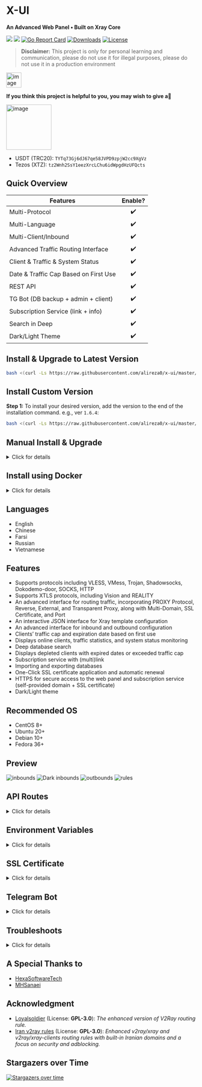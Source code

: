 # X-UI
**An Advanced Web Panel • Built on Xray Core**

![](https://img.shields.io/github/v/release/alireza0/x-ui.svg)
![](https://img.shields.io/docker/pulls/alireza7/x-ui.svg)
[![Go Report Card](https://goreportcard.com/badge/github.com/alireza0/x-ui)](https://goreportcard.com/report/github.com/alireza0/x-ui)
[![Downloads](https://img.shields.io/github/downloads/alireza0/x-ui/total.svg)](https://img.shields.io/github/downloads/alireza0/x-ui/total.svg)
[![License](https://img.shields.io/badge/license-GPL%20V3-blue.svg?longCache=true)](https://www.gnu.org/licenses/gpl-3.0.en.html)

> **Disclaimer:** This project is only for personal learning and communication, please do not use it for illegal purposes, please do not use it in a production environment

<img width="40" alt="image" src="https://github.com/shahin-io/x-ui/assets/115543613/9c0eb375-da7d-473b-b0af-52407f0f77eb">

**If you think this project is helpful to you, you may wish to give a**:star2:


<img width="120" alt="image" src="https://github.com/shahin-io/x-ui/assets/115543613/35d97be6-cc51-44a3-ae48-3b740928bd06">

- USDT (TRC20): `TYTq73Gj6dJ67qe58JVPD9zpjW2cc9XgVz`
- Tezos (XTZ):
`tz2Wnh2SsY1eezXrcLChu6idWpgdHzUFQcts`


## Quick Overview
| Features                               |      Enable?       |
| -------------------------------------- | :----------------: |
| Multi-Protocol                         | :heavy_check_mark: |
| Multi-Language                         | :heavy_check_mark: |
| Multi-Client/Inbound                   | :heavy_check_mark: |
| Advanced Traffic Routing Interface     | :heavy_check_mark: |
| Client & Traffic & System Status       | :heavy_check_mark: |
| Date & Traffic Cap Based on First Use  | :heavy_check_mark: |
| REST API                               | :heavy_check_mark: |
| TG Bot (DB backup + admin + client)     | :heavy_check_mark: |
| Subscription Service (link + info)     | :heavy_check_mark: |
| Search in Deep                         | :heavy_check_mark: |
| Dark/Light Theme                       | :heavy_check_mark: |

  
## Install & Upgrade to Latest Version

```sh
bash <(curl -Ls https://raw.githubusercontent.com/alireza0/x-ui/master/install.sh)
```

## Install Custom Version

**Step 1:** To install your desired version, add the version to the end of the installation command. e.g., ver `1.6.4`:

```sh
bash <(curl -Ls https://raw.githubusercontent.com/alireza0/x-ui/master/install.sh) 1.6.4
```

## Manual Install & Upgrade

<details>
  <summary>Click for details</summary>
  
### Usage

**Step 1:** First download the latest compressed package from https://github.com/alireza0/x-ui/releases, generally choose Architecture `amd64`

**Step 2:** Then upload the compressed package to the server's `/root/` directory and login to the server with user `root`

> If your server CPU architecture is not `amd64` replace it with the appropriate architecture

```sh
ARCH=$(uname -m)
[[ "${ARCH}" == "s390x" ]] && XUI_ARCH="s390x" || [[ "${ARCH}" == "aarch64" || "${ARCH}" == "arm64" ]] && XUI_ARCH="arm64" || XUI_ARCH="amd64"
cd /root/
rm x-ui/ /usr/local/x-ui/ /usr/bin/x-ui -rf
tar zxvf x-ui-linux-${XUI_ARCH}.tar.gz
chmod +x x-ui/x-ui x-ui/bin/xray-linux-* x-ui/x-ui.sh
cp x-ui/x-ui.sh /usr/bin/x-ui
cp -f x-ui/x-ui.service /etc/systemd/system/
mv x-ui/ /usr/local/
systemctl daemon-reload
systemctl enable x-ui
systemctl restart x-ui
```

</details>

## Install using Docker

<details>
   <summary>Click for details</summary>

### Usage

**Step 1:** Install Docker

```shell
curl -fsSL https://get.docker.com | sh
```

**Step 2:** Install X-UI

```shell
mkdir x-ui && cd x-ui
docker run -itd \
    -p 54321:54321 -p 443:443 -p 80:80 \
    -e XRAY_VMESS_AEAD_FORCED=false \
    -v $PWD/db/:/etc/x-ui/ \
    -v $PWD/cert/:/root/cert/ \
    --name x-ui --restart=unless-stopped \
    alireza7/x-ui:latest
```

> Build your own image

```shell
docker build -t x-ui
```

</details>

## Languages

- English
- Chinese
- Farsi
- Russian
- Vietnamese

## Features

- Supports protocols including VLESS, VMess, Trojan, Shadowsocks, Dokodemo-door, SOCKS, HTTP
- Supports XTLS protocols, including Vision and REALITY
- An advanced interface for routing traffic, incorporating PROXY Protocol, Reverse, External, and Transparent Proxy, along with Multi-Domain, SSL Certificate, and Port
- An interactive JSON interface for Xray template configuration
- An advanced interface for inbound and outbound configuration
- Clients’ traffic cap and expiration date based on first use
- Displays online clients, traffic statistics, and system status monitoring
- Deep database search
- Displays depleted clients with expired dates or exceeded traffic cap
- Subscription service with (multi)link
- Importing and exporting databases
- One-Click SSL certificate application and automatic renewal
- HTTPS for secure access to the web panel and subscription service (self-provided domain + SSL certificate)
- Dark/Light theme

## Recommended OS

- CentOS 8+
- Ubuntu 20+
- Debian 10+
- Fedora 36+

## Preview

![inbounds](./media/inbounds.png)
![Dark inbounds](./media/inbounds-dark.png)
![outbounds](./media/outbounds.png)
![rules](./media/rules.png)


## API Routes

<details>
  <summary>Click for details</summary>

### Usage

- `/login` with `PUSH` user data: `{username: '', password: ''}` for login
- `/xui/API/inbounds` base for following actions:

| Method | Path                               | Action                                    |
| :----: | ---------------------------------  | ----------------------------------------- |
| `GET`  | `"/"`                              | Get all inbounds                          |
| `GET`  | `"/get/:id"`                       | Get inbound with inbound.id               |
| `GET`  | `"/createbackup"`                  | Telegram bot sends backup to admins       |
| `POST` | `"/add"`                           | Add inbound                               |
| `POST` | `"/del/:id"`                       | Delete inbound                            |
| `POST` | `"/update/:id"`                    | Update inbound                            |
| `POST` | `"/addClient/"`                    | Add client to inbound                     |
| `POST` | `"/:id/delClient/:clientId"`       | Delete client by clientId\*               |
| `POST` | `"/updateClient/:clientId"`        | Update client by clientId\*               |
| `GET`  | `"/getClientTraffics/:email"`      | Get client's traffic                      |
| `POST` | `"/:id/resetClientTraffic/:email"` | Reset client's traffic                    |
| `POST` | `"/resetAllTraffics"`              | Reset traffics of all inbounds            |
| `POST` | `"/resetAllClientTraffics/:id"`    | Reset inbound clients traffics (-1: all)  |
| `POST` | `"/delDepletedClients/:id"`        | Delete inbound depleted clients (-1: all) |
| `POST` | `"/onlines"`                       | Get online users ( list of emails )       |

\*- The field `clientId` should be filled by:

- `client.id` for VMess and VLESS
- `client.password` for Trojan
- `client.email` for Shadowsocks

</details>

## Environment Variables

<details>
  <summary>Click for details</summary>

### Usage

| Variable       |                      Type                      | Default       |
| -------------- | :--------------------------------------------: | :------------ |
| XUI_LOG_LEVEL  | `"debug"` \| `"info"` \| `"warn"` \| `"error"` | `"info"`      |
| XUI_DEBUG      |                   `boolean`                    | `false`       |
| XUI_BIN_FOLDER |                    `string`                    | `"bin"`       |
| XUI_DB_FOLDER  |                    `string`                    | `"/etc/x-ui"` |

</details>

## SSL Certificate

<details>
  <summary>Click for details</summary>

### Cloudflare 

The admin management script has a built-in SSL certificate application for Cloudflare. To use this script to apply for a certificate, you need the following:

- Cloudflare registered email
- Cloudflare Global API Key
- The domain name has been resolved to the current server through cloudflare

**Step 1:** Run the`x-ui`command on the server's terminal and then choose `17`. Then enter the information as requested.


### Certbot

```bash
snap install core; snap refresh core
snap install --classic certbot
ln -s /snap/bin/certbot /usr/bin/certbot

certbot certonly --standalone --register-unsafely-without-email --non-interactive --agree-tos -d <Your Domain Name>
```

</details>

## Telegram Bot

<details>
  <summary>Click for details</summary>

### Usage

The web panel supports daily traffic, panel login, database backup, system status, client info, and other notification and functions through the Telegram Bot. To use the bot, you need to set the bot-related parameters in the panel, including:

- Telegram Token
- Telegram Admin Chat ID
- Telegram Time Notification (in cron syntax)
- Database Backup
- CPU Load Threshold Notification

**Crontab Time Format**

Reference syntax:

- `*/30 * * * *` - Notify every 30 minutes, every hour
- `30 * * * * *` - Notify at the 30th second of each minute
- `0 */10 * * * *` - Notify at the start of every 10 minutes
- `@hourly` - Hourly notification
- `@daily` - Daily notification (00:00 AM)
- `@every 8h` - Notify every 8 hours

For more info about [Crontab](https://acquia.my.site.com/s/article/360004224494-Cron-time-string-format)

### Features

- Periodic reporting
- Login notifications
- CPU load threshold notifications
- Advance notifications for expiration time and traffic
- Client reporting menu with Telegram ID or username in configurations
- Anonymous traffic reports, search by UUID (VLESS/VMess) or Password (Trojan)
- Menu-based bot
- Client search by email (admin only)
- Inbound checks
- Server status check
- Depleted client checks
- Backup on request and in periodic reports
- Multilingual support
</details>

## Troubleshoots

<details>
  <summary>Click for details</summary>

### Enable Traffic Usage

If you are upgrading from an older version or other forks and find that data traffic usage for clients may not work by default, follow the steps below to enable it:

**Step 1: Locate the Configuration Section**

Find the following section in the config file:

```json
  "policy": {
    "system": {
      // Other policy configurations
    }
  },
```
**Step 2: Add the Required Configuration**

Add the following section just after `"policy": {`:

```json
"levels": {
  "0": {
    "statsUserUplink": true,
    "statsUserDownlink": true
  }
},
```
**Step 3: Final Configuration**

Your final config should look like this:

```json
"policy": {
  "levels": {
    "0": {
      "statsUserUplink": true,
      "statsUserDownlink": true
    }
  },
  "system": {
    "statsInboundDownlink": true,
    "statsInboundUplink": true
  }
},
"routing": {
  // Other routing configurations
},
```
**Step 4: Save and Restart**

Save your changes and restart the web panel
</details>

## A Special Thanks to

- [HexaSoftwareTech](https://github.com/HexaSoftwareTech/)
- [MHSanaei](https://github.com/MHSanaei)

## Acknowledgment

- [Loyalsoldier](https://github.com/Loyalsoldier/v2ray-rules-dat) (License: **GPL-3.0**): _The enhanced version of V2Ray routing rule._
- [Iran v2ray rules](https://github.com/chocolate4u/Iran-v2ray-rules) (License: **GPL-3.0**): _Enhanced v2ray/xray and v2ray/xray-clients routing rules with built-in Iranian domains and a focus on security and adblocking._

## Stargazers over Time

[![Stargazers over time](https://starchart.cc/alireza0/x-ui.svg)](https://starchart.cc/alireza0/x-ui)
